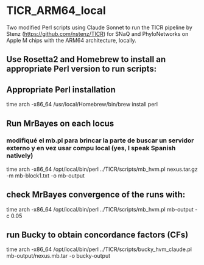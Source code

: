 # TICR_ARM64_local
Two modified Perl scripts using Claude Sonnet to run the TICR pipeline by Stenz (https://github.com/nstenz/TICR) for SNaQ and PhyloNetworks on Apple M chips with the ARM64 architecture, locally.

## Use Rosetta2 and Homebrew to install an appropriate Perl version to run scripts:

## Appropriate Perl installation
time arch -x86_64 /usr/local/Homebrew/bin/brew install perl

## Run MrBayes on each locus
### modifiqué el mb.pl para brincar la parte de buscar un servidor externo y en vez usar compu local (yes, I speak Spanish natively)
time arch -x86_64 /opt/local/bin/perl ../TICR/scripts/mb_hvm.pl nexus.tar.gz -m mb-block1.txt -o mb-output

## check MrBayes convergence of the runs with:
time arch -x86_64 /opt/local/bin/perl ../TICR/scripts/mb_hvm.pl mb-output -c 0.05

## run Bucky to obtain concordance factors (CFs)
time arch -x86_64 /opt/local/bin/perl ../TICR/scripts/bucky_hvm_claude.pl mb-output/nexus.mb.tar -o bucky-output

